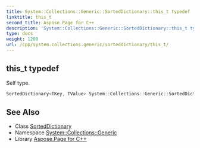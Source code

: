 ```yaml
---
title: System::Collections::Generic::SortedDictionary::this_t typedef
linktitle: this_t
second_title: Aspose.Page for C++
description: 'System::Collections::Generic::SortedDictionary::this_t typedef. Self type in C++.'
type: docs
weight: 1200
url: /cpp/system.collections.generic/sorteddictionary/this_t/
---
```

## this_t typedef


Self type.

```cpp
SortedDictionary<TKey, TValue> System::Collections::Generic::SortedDictionary< TKey, TValue >::this_t
```

## See Also

* Class [SortedDictionary](../)
* Namespace [System::Collections::Generic](../../)
* Library [Aspose.Page for C++](../../../)
